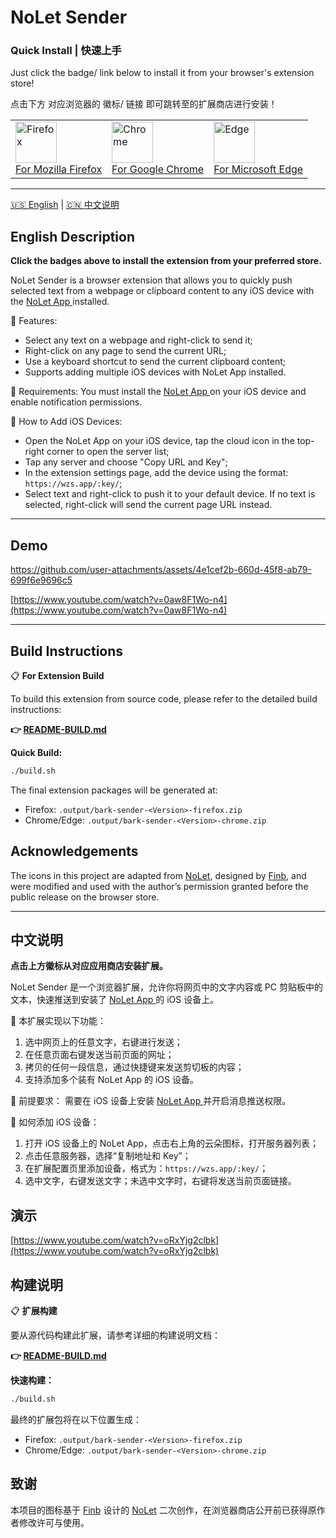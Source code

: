 # NoLet Sender

### Quick Install | 快速上手
Just click the badge/ link below to install it from your browser's extension store!
 
点击下方 对应浏览器的 徽标/ 链接 即可跳转至的扩展商店进行安装！

<table>
  <tr>
    <td align="left">
      <a href="https://addons.mozilla.org/en-US/firefox/addon/bark-sender/">
        <img src="./docs/assets/badge-fx.png" alt="Firefox" height="66">
      </a><br>
      <a href="https://addons.mozilla.org/en-US/firefox/addon/bark-sender/">For Mozilla Firefox</a>
    </td>
    <td align="left">
      <a href="https://chromewebstore.google.com/detail/nkafiiklocomjnjdigkojieghpplofcm">
        <img src="./docs/assets/badge-cr.png" alt="Chrome" height="66">
      </a><br>
      <a href="https://chromewebstore.google.com/detail/nkafiiklocomjnjdigkojieghpplofcm">For Google Chrome</a>
    </td>
    <td align="left">
          <a href="https://microsoftedge.microsoft.com/addons/detail/ljjgbgdkhpeimhoianpnleiilmbaaeha">
        <img src="./docs/assets/badge-eg.png" alt="Edge" height="66">
      </a><br>
      <a href="https://microsoftedge.microsoft.com/addons/detail/ljjgbgdkhpeimhoianpnleiilmbaaeha">For Microsoft Edge</a>
    </td>
  </tr>
</table>

---

[🇺🇸 English](#english-description) | [🇨🇳 中文说明](#中文说明)

## English Description

**Click the badges above to install the extension from your preferred store.**

NoLet Sender is a browser extension that allows you to quickly push selected text from a webpage or clipboard content to any iOS device with the [ NoLet App ](https://apps.apple.com/app/id6615073345) installed.

🧩 Features:
- Select any text on a webpage and right-click to send it;
- Right-click on any page to send the current URL;
- Use a keyboard shortcut to send the current clipboard content;
- Supports adding multiple iOS devices with NoLet App installed.

📌 Requirements:
You must install the [ NoLet App ](https://apps.apple.com/app/id6615073345) on your iOS device and enable notification permissions.

📱 How to Add iOS Devices:
- Open the NoLet App on your iOS device, tap the cloud icon in the top-right corner to open the server list;
- Tap any server and choose "Copy URL and Key";
- In the extension settings page, add the device using the format: `https://wzs.app/:key/`;
- Select text and right-click to push it to your default device. If no text is selected, right-click will send the current page URL instead.

---

## Demo

https://github.com/user-attachments/assets/4e1cef2b-660d-45f8-ab79-699f6e9696c5

[https://www.youtube.com/watch?v=0aw8F1Wo-n4](https://www.youtube.com/watch?v=0aw8F1Wo-n4)

---

## Build Instructions

📋 **For Extension Build**

To build this extension from source code, please refer to the detailed build instructions:

**👉 [README-BUILD.md](./README-BUILD.md)**

**Quick Build:**
```bash
./build.sh
```

The final extension packages will be generated at:
- Firefox: `.output/bark-sender-<Version>-firefox.zip`
- Chrome/Edge: `.output/bark-sender-<Version>-chrome.zip`

## Acknowledgements

The icons in this project are adapted from [NoLet](https://github.com/Finb/bark), designed by [Finb](https://github.com/Finb), and were modified and used with the author’s permission granted before the public release on the browser store.

---

## 中文说明

**点击上方徽标从对应应用商店安装扩展。**

NoLet Sender 是一个浏览器扩展，允许你将网页中的文字内容或 PC 剪贴板中的文本，快速推送到安装了 [ NoLet App ](https://apps.apple.com/app/id6615073345) 的 iOS 设备上。

🧩  本扩展实现以下功能：
1. 选中网页上的任意文字，右键进行发送；
2. 在任意页面右键发送当前页面的网址；
3. 拷贝的任何一段信息，通过快捷键来发送剪切板的内容；
4. 支持添加多个装有 NoLet App 的 iOS 设备。

📌  前提要求：
需要在 iOS 设备上安装 [ NoLet App ](https://apps.apple.com/app/id6615073345) 并开启消息推送权限。

📱  如何添加 iOS 设备：
1. 打开 iOS 设备上的 NoLet App，点击右上角的云朵图标，打开服务器列表；
2. 点击任意服务器，选择“复制地址和 Key”； 
3. 在扩展配置页里添加设备，格式为：`https://wzs.app/:key/`；
4. 选中文字，右键发送文字；未选中文字时，右键将发送当前页面链接。

## 演示

[https://www.youtube.com/watch?v=oRxYjg2clbk](https://www.youtube.com/watch?v=oRxYjg2clbk)

## 构建说明

📋 **扩展构建**

要从源代码构建此扩展，请参考详细的构建说明文档：

**👉 [README-BUILD.md](./README-BUILD.md)**

**快速构建：**
```bash
./build.sh
```

最终的扩展包将在以下位置生成：
- Firefox: `.output/bark-sender-<Version>-firefox.zip`
- Chrome/Edge: `.output/bark-sender-<Version>-chrome.zip`

## 致谢

本项目的图标基于 [Finb](https://github.com/Finb) 设计的 [NoLet](https://github.com/Finb/bark) 二次创作，在浏览器商店公开前已获得原作者修改许可与使用。
